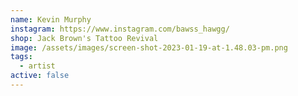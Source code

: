 ```yaml
---
name: Kevin Murphy
instagram: https://www.instagram.com/bawss_hawgg/
shop: Jack Brown's Tattoo Revival
image: /assets/images/screen-shot-2023-01-19-at-1.48.03-pm.png
tags:
  - artist
active: false
---
```


